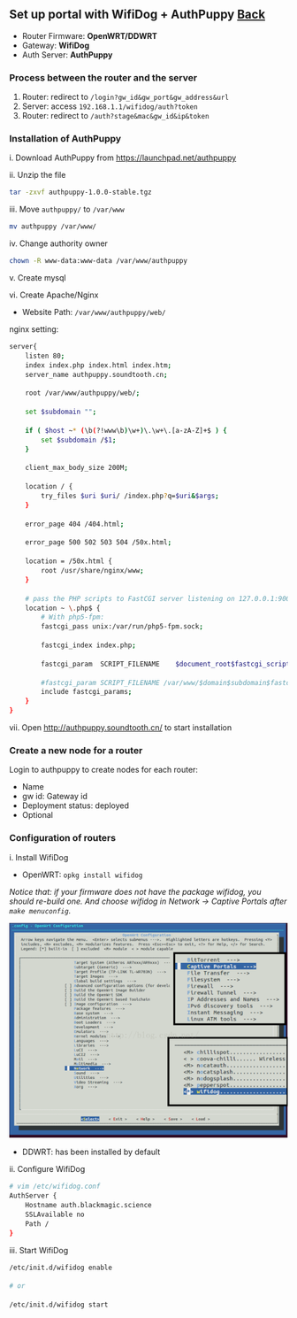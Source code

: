 ## Set up portal with WifiDog + AuthPuppy [Back](./qa.md)

- Router Firmware: **OpenWRT/DDWRT**
- Gateway: **WifiDog**
- Auth Server: **AuthPuppy**

### Process between the router and the server

1. Router: redirect to `/login?gw_id&gw_port&gw_address&url`
2. Server: access `192.168.1.1/wifidog/auth?token`
3. Router: redirect to `/auth?stage&mac&gw_id&ip&token`

### Installation of AuthPuppy

i. Download AuthPuppy from https://launchpad.net/authpuppy

ii. Unzip the file

```bash
tar -zxvf authpuppy-1.0.0-stable.tgz
```

iii. Move `authpuppy/` to `/var/www`

```bash
mv authpuppy /var/www/
```

iv. Change authority owner

```bash
chown -R www-data:www-data /var/www/authpuppy
```

v. Create mysql

vi. Create Apache/Nginx

- Website Path: `/var/www/authpuppy/web/`

nginx setting:

```bash
server{
    listen 80;
    index index.php index.html index.htm;
    server_name authpuppy.soundtooth.cn;

    root /var/www/authpuppy/web/;

    set $subdomain "";

    if ( $host ~* (\b(?!www\b)\w+)\.\w+\.[a-zA-Z]+$ ) {
        set $subdomain /$1;
    }

    client_max_body_size 200M;

    location / {
        try_files $uri $uri/ /index.php?q=$uri&$args;
    }

    error_page 404 /404.html;

    error_page 500 502 503 504 /50x.html;

    location = /50x.html {
        root /usr/share/nginx/www;
    }

    # pass the PHP scripts to FastCGI server listening on 127.0.0.1:9000
    location ~ \.php$ {
        # With php5-fpm:
        fastcgi_pass unix:/var/run/php5-fpm.sock;

        fastcgi_index index.php;

        fastcgi_param  SCRIPT_FILENAME    $document_root$fastcgi_script_name;

        #fastcgi_param SCRIPT_FILENAME /var/www/$domain$subdomain$fastcgi_script_name;
        include fastcgi_params;
    }
}
```

vii. Open http://authpuppy.soundtooth.cn/ to start installation

### Create a new node for a router

Login to authpuppy to create nodes for each router:

- Name
- gw id: Gateway id
- Deployment status: deployed
- Optional

### Configuration of routers

i. Install WifiDog

- OpenWRT: `opkg install wifidog`

*Notice that: if your firmware does not have the package wifidog, you should re-build one. And choose wifidog in Network -> Captive Portals after `make menuconfig`.*

![](wifidog_openwrt.png)

- DDWRT: has been installed by default

ii. Configure WifiDog

```bash
# vim /etc/wifidog.conf
AuthServer {
    Hostname auth.blackmagic.science
    SSLAvailable no
    Path /
}
```

iii. Start WifiDog

```bash
/etc/init.d/wifidog enable

# or

/etc/init.d/wifidog start
```
